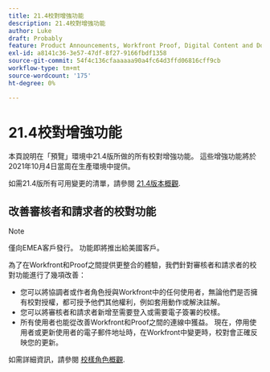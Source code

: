 ```yaml
---
title: 21.4校對增強功能
description: 21.4校對增強功能
author: Luke
draft: Probably
feature: Product Announcements, Workfront Proof, Digital Content and Documents
exl-id: a8141c36-3e57-47df-8f27-9166fbdf1358
source-git-commit: 54f4c136cfaaaaaa90a4fc64d3ffd06816cff9cb
workflow-type: tm+mt
source-wordcount: '175'
ht-degree: 0%

---
```


# 21.4校對增強功能

本頁說明在「預覽」環境中21.4版所做的所有校對增強功能。 這些增強功能將於2021年10月4日當周在生產環境中提供。

如需21.4版所有可用變更的清單，請參閱 [21.4版本概觀](../../../product-announcements/product-releases/21.4-release-activity/21.4-release-overview.md).

## 改善審核者和請求者的校對功能

>[!NOTE]
>
>僅向EMEA客戶發行。 功能即將推出給美國客戶。

為了在Workfront和Proof之間提供更整合的體驗，我們針對審核者和請求者的校對功能進行了幾項改善：

* 您可以將協調者或作者角色授與Workfront中的任何使用者，無論他們是否擁有校對授權，都可授予他們其他權利，例如套用動作或解決註解。
* 您可以將審核者和請求者新增至需要登入或需要電子簽署的校樣。
* 所有使用者也能從改善Workfront和Proof之間的連線中獲益。 現在，停用使用者或更新使用者的電子郵件地址時，在Workfront中變更時，校對會正確反映您的更新。

如需詳細資訊，請參閱 [校樣角色概觀](../../../review-and-approve-work/proofing/proofing-overview/proof-roles.md).
